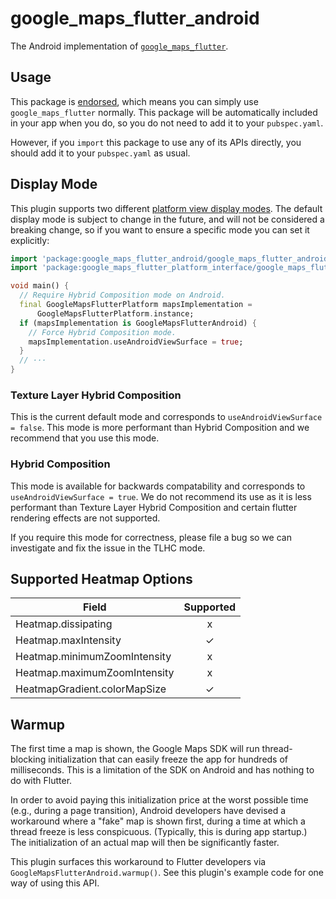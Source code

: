 # google\_maps\_flutter\_android

<?code-excerpt path-base="example/lib"?>

The Android implementation of [`google_maps_flutter`][1].

## Usage

This package is [endorsed][2], which means you can simply use
`google_maps_flutter` normally. This package will be automatically included in
your app when you do, so you do not need to add it to your `pubspec.yaml`.

However, if you `import` this package to use any of its APIs directly, you
should add it to your `pubspec.yaml` as usual.

## Display Mode

This plugin supports two different [platform view display modes][3]. The default
display mode is subject to change in the future, and will not be considered a
breaking change, so if you want to ensure a specific mode you can set it
explicitly:

<?code-excerpt "readme_excerpts.dart (DisplayMode)"?>
```dart
import 'package:google_maps_flutter_android/google_maps_flutter_android.dart';
import 'package:google_maps_flutter_platform_interface/google_maps_flutter_platform_interface.dart';

void main() {
  // Require Hybrid Composition mode on Android.
  final GoogleMapsFlutterPlatform mapsImplementation =
      GoogleMapsFlutterPlatform.instance;
  if (mapsImplementation is GoogleMapsFlutterAndroid) {
    // Force Hybrid Composition mode.
    mapsImplementation.useAndroidViewSurface = true;
  }
  // ···
}
```

### Texture Layer Hybrid Composition

This is the current default mode and corresponds to `useAndroidViewSurface = false`.
This mode is more performant than Hybrid Composition and we recommend that you use this mode.

### Hybrid Composition

This mode is available for backwards compatability and corresponds to `useAndroidViewSurface = true`.
We do not recommend its use as it is less performant than Texture Layer Hybrid Composition and
certain flutter rendering effects are not supported.

If you require this mode for correctness, please file a bug so we can investigate and fix
the issue in the TLHC mode.

## Supported Heatmap Options

| Field                        | Supported |
| ---------------------------- | :-------: |
| Heatmap.dissipating          |     x     |
| Heatmap.maxIntensity         |     ✓     |
| Heatmap.minimumZoomIntensity |     x     |
| Heatmap.maximumZoomIntensity |     x     |
| HeatmapGradient.colorMapSize |     ✓     |

## Warmup

The first time a map is shown, the Google Maps SDK will run thread-blocking
initialization that can easily freeze the app for hundreds of milliseconds.
This is a limitation of the SDK on Android and has nothing to do with Flutter.

In order to avoid paying this initialization price at the worst possible time
(e.g., during a page transition), Android developers have devised a workaround
where a "fake" map is shown first, during a time at which a thread freeze is less
conspicuous. (Typically, this is during app startup.) The initialization of
an actual map will then be significantly faster.

This plugin surfaces this workaround to Flutter developers via
`GoogleMapsFlutterAndroid.warmup()`. See this plugin's example code for
one way of using this API.

[1]: https://pub.dev/packages/google_maps_flutter
[2]: https://flutter.dev/to/endorsed-federated-plugin
[3]: https://docs.flutter.dev/development/platform-integration/android/platform-views
[4]: https://github.com/flutter/flutter/issues/103686
[5]: https://developers.google.com/maps/documentation/android-sdk/renderer
